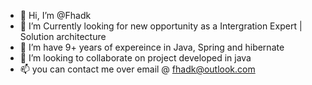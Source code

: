 - 👋 Hi, I’m @Fhadk
- 👀 I’m Currently looking for new opportunity as a Intergration Expert | Solution architecture
- 🌱 I’m have 9+ years of expereince in Java, Spring and hibernate
- 💞️ I’m looking to collaborate on project developed in java
- 📫 you can contact me over email @ fhadk@outlook.com

<!---
Fhadk/Fhadk is a ✨ special ✨ repository because its `README.md` (this file) appears on your GitHub profile.
You can click the Preview link to take a look at your changes.
--->
